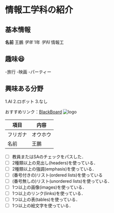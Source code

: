 # 情報工学科の紹介
## 基本情報
 **名前** 王鵬
 *学年*   1年
 *学科*   情報工

## 趣味😆
-旅行
-映画
-パーティー

## 興味ある分野
1.AI
2.ロボット
3.なし

おすすめリンク：[BlackBoard](https://bb.takushoku-u.ac.jp/ultra/institution-page)
![logo](./logo.png)

| 項目 | 内容 |
|------|------|
|フリガナ|オウホウ|
| 名前 | 王鵬 |

<!-- この部分より上に記述を追加して下のチェックボックスで確認する -->
- [ ] 教員またはSAのチェックをパスした．
- [ ] 2種類以上の見出し(headers)を使っている．
- [ ] 2種類以上の強調(emphasis)を使っている．
- [ ] (番号付きの)リスト(ordered lists)を使っている
- [ ] (番号無しの)リスト(unordered lists)を使っている．
- [ ] 1つ以上の画像(images)を使っている．
- [ ] 1つ以上のリンク(links)を使っている．
- [ ] 1つ以上の表(tables)を使っている．
- [ ] 1つ以上の絵文字を使っている．
